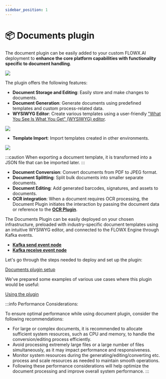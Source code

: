 ```yaml
---
sidebar_position: 1
---
```


# 📦 Documents plugin

The document plugin can be easily added to your custom FLOWX.AI deployment to **enhance the core platform capabilities with functionality specific to document handling**.

![](https://s3.eu-west-1.amazonaws.com/docx.flowx.ai/platform-deep-dive/doc_plugin_general.png)

The plugin offers the following features:

* **Document Storage and Editing**: Easily store and make changes to documents.
* **Document Generation**: Generate documents using predefined templates and custom process-related data.
* **WYSIWYG Editor**: Create various templates using a user-friendly ["What You See Is What You Get" (WYSIWYG) editor](../../wysiwyg.md).

![](https://s3.eu-west-1.amazonaws.com/docx.flowx.ai/platform-deep-dive/doc_plugin_wysiwyg.png)
    
* **Template Import**: Import templates created in other environments.

![](https://s3.eu-west-1.amazonaws.com/docx.flowx.ai/platform-deep-dive/doc_plugin_create_import.png)

:::caution
When exporting a document template, it is transformed into a JSON file that can be imported later.
:::

* **Document Conversion**: Convert documents from PDF to JPEG format.
* **Document Splitting**: Split bulk documents into smaller separate documents.
* **Document Editing**: Add generated barcodes, signatures, and assets to documents.
* **OCR integration**: When a document requires OCR processing, the Document Plugin initiates the interaction by passing the document data or reference to the [**OCR Plugin**](../ocr-plugin.md).

The Documents Plugin can be easily deployed on your chosen infrastructure, preloaded with industry-specific document templates using an intuitive WYSIWYG editor, and connected to the FLOWX Engine through Kafka events.

* [<u>**Kafka send event node**</u>](../../../../building-blocks/node/message-send-received-task-node.md#message-send-task)
* [<u>**Kafka receive event node**</u>](../../../../building-blocks/node/message-send-received-task-node.md#message-receive-task)

Let's go through the steps needed to deploy and set up the plugin:

[Documents plugin setup](../../plugins-setup-guide/documents-plugin-setup/documents-plugin-setup.md)

We've prepared some examples of various use cases where this plugin would be useful:

[Using the plugin](./using-documents-plugin/using-documents-plugin.md)


:::info Performance Considerations:

To ensure optimal performance while using document plugin, consider the following recommendations:

* For large or complex documents, it is recommended to allocate sufficient system resources, such as CPU and memory, to handle the conversion/editing process efficiently.
* Avoid processing extremely large files or a large number of files simultaneously, as it may impact performance and responsiveness.
* Monitor system resources during the generating/editing/converting etc. process and scale resources as needed to maintain smooth operations.
* Following these performance considerations will help optimize the document processing and improve overall system performance.
:::